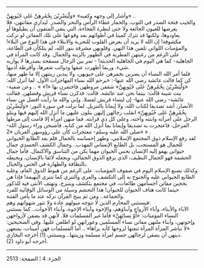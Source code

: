 ------------------------------------------------------------------------

وأشار إلى وجهه وكفيه» «وَلْيَضْرِبْنَ بِخُمُرِهِنَّ عَلى جُيُوبِهِنَّ» ..  
والجيب فتحة الصدر في الثوب. والخمار غطاء الرأس والنحر والصدر. ليداري
مفاتنهن، فلا يعرضها للعيون الجائعة ولا حتى لنظرة الفجاءة، التي يتقي
المتقون أن يطيلوها أو يعاودوها، ولكنها قد تترك كمينا في أطوائهم بعد
وقوعها على تلك المفاتن لو تركت مكشوفة! إن الله لا يريد أن يعرض القلوب
للتجربة والابتلاء في هذا النوع من البلاء! والمؤمنات اللواتي تلقين هذا
النهي. وقلوبهن مشرقة بنور الله، لم يتلكأن في الطاعة، على الرغم من رغبتهن
الفطرية في الظهور بالزينة والجمال. وقد كانت المرأة في الجاهلية- كما هي
اليوم في الجاهلية الحديثة! - تمر بين الرجال مسفحة بصدرها لا يواريه شيء.
وربما أظهرت عنقها وذوائب شعرها، وأقرطة أذنيها.  
فلما أمر الله النساء أن يضربن بخمرهن على جيوبهن، ولا يبدين زينتهن إلا ما
ظهر منها، كن كما قالت عائشة رضي الله عنها-: «يرحم الله نساء المهاجرات
الأول. لما أنزل الله: «وَلْيَضْرِبْنَ بِخُمُرِهِنَّ عَلى جُيُوبِهِنَّ» شققن مروطهن فاختمرن
بها «1» » .. وعن صفية- بنت شيبة قالت: بينما نحن عند عائشة. قالت: فذكرن
نساء قريش وفضلهن. فقالت عائشة- رضي الله عنها- إن لنساء قريش لفضلا. وإني
والله ما رأيت أفضل من نساء الأنصار، أشد تصديقا لكتاب الله، ولا إيمانا
بالتنزيل. لما نزلت في سورة النور: «وَلْيَضْرِبْنَ بِخُمُرِهِنَّ عَلى جُيُوبِهِنَّ» انقلب
رجالهن إليهن يتلون عليهن ما أنزل الله إليهم فيها ويتلو الرجل على امرأته
وابنته وأخته، وعلى كل ذي قرابته. فما منهن امرأة إلا قامت إلى مرطها
المرحل، فاعتجرت به تصديقا وإيمانا بما أنزل الله من كتابه. فأصبحن وراء
رسول الله- صلى الله عليه وسلم- معتجرات كأن على رؤوسهن الغربان «2» » .  
لقد رفع الإسلام ذوق المجتمع الإسلامي، وطهر إحساسه بالجمال فلم يعد الطابع
الحيواني للجمال هو المستحب، بل الطابع الإنساني المهذب.. وجمال الكشف
الجسدي جمال حيواني يهفو إليه الإنسان بحس الحيوان مهما يكن من التناسق
والاكتمال. فأما جمال الحشمة فهو الجمال النظيف، الذي يرفع الذوق الجمالي،
ويجعله لائقا بالإنسان، ويحيطه بالنظافة والطهارة في الحس والخيال.  
وكذلك يصنع الإسلام اليوم في صفوف المؤمنات. على الرغم من هبوط الذوق
العام، وغلبة الطابع الحيواني عليه والجنوح به إلى التكشف والعري والتنزي
كما تتنزى البهيمة! فإذا هن يحجبن مفاتن أجسامهن طائعات، في مجتمع يتكشف
ويتبرج، وتهتف الأنثى فيه للذكور حيثما كانت هتاف الحيوان للحيوان! هذا
التحشم وسيلة من الوسائل الوقائية للفرد والجماعة.. ومن ثم يبيح القرآن
تركه عند ما يأمن الفتنة.  
فيستثني المحارم الذين لا تتوجه ميولهم عادة ولا تثور شهواتهم وهم:  
الآباء والأبناء، وآباء الأزواج وأبناؤهم، والإخوة وأبناء الإخوة، وأبناء
الأخوات.. كما يستثني النساء المؤمنات: «أَوْ نِسائِهِنَّ» فأما غير المسلمات فلا.
لأنهن قد يصفن لأزواجهن وإخوتهن، وأبناء ملتهن مفاتن نساء المسلمين
وعوراتهن لو اطلعن عليها. وفي الصحيحين: «لا تباشر المرأة المرأة تنعتها
لزوجها كأنه يراها» .. أما المسلمات فهن أمينات، يمنعهن دينهن أن يصفن
لرجالهن جسم امرأة مسلمة وزينتها.. ويستثني (1) أخرجه البخاري.  
(2) أخرجه أبو داود.

------------------------------------------------------------------------

الجزء: 4 ¦ الصفحة: 2513
